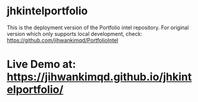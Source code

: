 # jhkintelportfolio

This is the deployment version of the Portfolio intel repository.
For original version which only supports local development, check:
https://github.com/jihwankimqd/PortfolioIntel

# Live Demo at: https://jihwankimqd.github.io/jhkintelportfolio/
